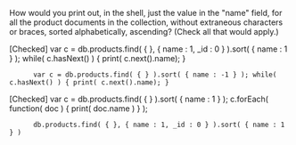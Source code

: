 How would you print out, in the shell, just the value in the "name" field, for all the product documents in the collection, without extraneous characters or braces, sorted alphabetically, ascending? (Check all that would apply.)

[Checked] var c = db.products.find( { }, { name : 1, _id : 0 } ).sort( { name : 1 } ); while( c.hasNext() ) { print( c.next().name); }

          var c = db.products.find( { } ).sort( { name : -1 } ); while( c.hasNext() ) { print( c.next().name); }

[Checked] var c = db.products.find( { } ).sort( { name : 1 } ); c.forEach( function( doc ) { print( doc.name ) } );

          db.products.find( { }, { name : 1, _id : 0 } ).sort( { name : 1 } )
